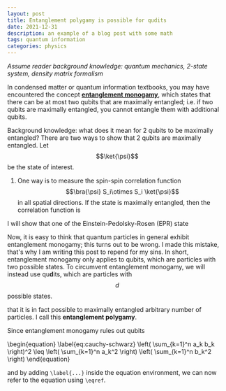 ```yaml
---
layout: post
title: Entanglement polygamy is possible for qudits
date: 2021-12-31
description: an example of a blog post with some math
tags: quantum information
categories: physics
---
```


*Assume reader background knowledge: quantum mechanics, 2-state system, density matrix formalism*

In condensed matter or quantum information textbooks, you may have encountered the concept [**entanglement monogamy**](https://en.wikipedia.org/wiki/Monogamy_of_entanglement), which states that there can be at most two qubits that are maximally entangled; i.e. if two qubits are maximally entangled, you cannot entangle them with additional qubits. 

Background knowledge: what does it mean for 2 qubits to be maximally entangled?
There are two ways to show that 2 qubits are maximally entangled. Let $$\ket{\psi}$$ be the state of interest. 

1) One way is to measure the spin-spin correlation function $$\bra{\psi} S_i\otimes S_i \ket{\psi}$$ in all spatial directions. If the state is maximally entangled, then the correlation function is 



I will show that one of the Einstein-Pedolsky-Rosen (EPR) state 





Now, it is easy to think that quantum particles in general exhibit entanglement monogamy; this turns out to be wrong. I made this mistake, that's why I am writing this post to repend for my sins. In short, entanglement monogamy only applies to qubits, which are particles with two possible states. To circumvent entanglement monogamy, we will instead use qu**d**its, which are particles with $$d$$ possible states. 

that it is in fact possible to maximally entangled arbitrary number of particles. I call this **entanglement polygamy**. 

Since entanglement monogamy rules out qubits 




\begin{equation}
\label{eq:cauchy-schwarz}
\left( \sum_{k=1}^n a_k b_k \right)^2 \leq \left( \sum_{k=1}^n a_k^2 \right) \left( \sum_{k=1}^n b_k^2 \right)
\end{equation}

and by adding `\label{...}` inside the equation environment, we can now refer to the equation using `\eqref`.